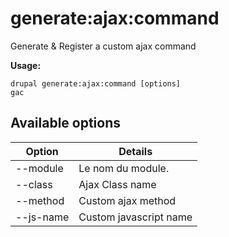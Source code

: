# generate:ajax:command
Generate & Register a custom ajax command

**Usage:**
```
drupal generate:ajax:command [options]
gac
```

## Available options
Option | Details
-------|-------------
--module | Le nom du module.
--class | Ajax Class name
--method | Custom ajax method
--js-name | Custom javascript name
